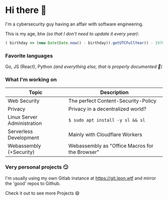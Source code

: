# Hi there 👋

I'm a cybersecurity guy having an affair with software engineering.

This is my age, btw _(so that I don't need to update it every year)_:
```javascript
( birthday => (new Date(Date.now() - birthday)).getUTCFullYear() - 1970 )( new Date("1999", "02", "13") )
```


### Favorite languages

Go, JS (React), Python _(and everything else, that is properly documented 💙)_


### What I'm working on

| Topic                           | Description                                    | 
|---------------------------------|------------------------------------------------|
| Web Security                    | The perfect Content-Security-Policy            |
| Privacy                         | Privacy in a decentralized world?              |
| Linux Server Administration     | `$ sudo apt install -y sl && sl`               |
| Serverless Development          | Mainly with Cloudflare Workers                 |
| Webassembly (+Security)         | Webassembly as "Office Macros for the Browser" |


### Very personal projects 😏

I'm usually using my own Gitlab instance at https://git.leon.wtf and mirror the 'good' repos to Github.

Check it out to see more Projects 😄

